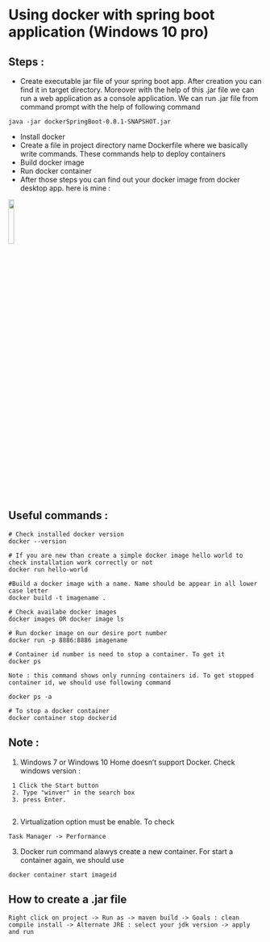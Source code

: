 # Using docker with spring boot application (Windows 10 pro)

## Steps :

- Create executable jar file of your spring boot app. After creation you can find it in target directory. Moreover with the help of this .jar file we can run a web application as a console application. We can run .jar file from command prompt with the help of following command
```
java -jar dockerSpringBoot-0.0.1-SNAPSHOT.jar
```
- Install docker
- Create a file in project directory name Dockerfile where we basically write commands. These commands help to deploy containers
- Build docker image
- Run docker container
- After those steps you can find out your docker image from docker desktop app. here is mine :

<img src="https://user-images.githubusercontent.com/25477302/116754196-27528580-aa2a-11eb-8c12-9d5aa4fade1b.PNG" width="15%"></img>


## Useful commands :


```
# Check installed docker version
docker --version
```
```
# If you are new than create a simple docker image hello world to check installation work correctly or not
docker run hello-world
```
```
#Build a docker image with a name. Name should be appear in all lower case letter 
docker build -t imagename .
```
```
# Check availabe docker images
docker images OR docker image ls
```
```
# Run docker image on our desire port number 
docker run -p 8886:8886 imagename
```
```
# Container id number is need to stop a container. To get it
docker ps

Note : this command shows only running containers id. To get stopped container id, we should use following command

docker ps -a
```
```
# To stop a docker container
docker container stop dockerid
```


## Note :
1. Windows 7 or Windows 10 Home doesn’t support Docker. Check windows version :
```
 1 Click the Start button
 2. Type "winver" in the search box
 3. press Enter.
 
 ```
 2. Virtualization option must be enable. To check
 ```
 Task Manager -> Performance
 
 ```
3. Docker run command alawys create a new container. For start a container again, we should use 
```
docker container start imageid
```
## How to create a .jar file
```
Right click on project -> Run as -> maven build -> Goals : clean compile install -> Alternate JRE : select your jdk version -> apply and run
```









